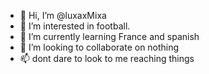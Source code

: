 - 👋 Hi, I’m @luxaxMixa
- 👀 I’m interested in football. 
- 🌱 I’m currently learning France and spanish
- 💞️ I’m looking to collaborate on nothing
- 📫 dont dare to look to me reaching things

<!---
luxaxMixa/luxaxMixa is a ✨ special ✨ repository because its `README.md` (this file) appears on your GitHub profile.
You can click the Preview link to take a look at your changes.
--->
